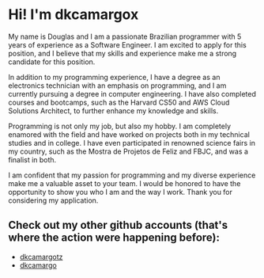 # Hi! I'm dkcamargox

My name is Douglas and I am a passionate Brazilian programmer with 5 years of experience as a Software Engineer. I am excited to apply for this position, and I believe that my skills and experience make me a strong candidate for this position.

In addition to my programming experience, I have a degree as an electronics technician with an emphasis on programming, and I am currently pursuing a degree in computer engineering. I have also completed courses and bootcamps, such as the Harvard CS50 and AWS Cloud Solutions Architect, to further enhance my knowledge and skills.

Programming is not only my job, but also my hobby. I am completely enamored with the field and have worked on projects both in my technical studies and in college. I have even participated in renowned science fairs in my country, such as the Mostra de Projetos de Feliz and FBJC, and was a finalist in both.

I am confident that my passion for programming and my diverse experience make me a valuable asset to your team. I would be honored to have the opportunity to show you who I am and the way I work. Thank you for considering my application.

## Check out my other github accounts (that's where the action were happening before):

- [dkcamargotz](https://github.com/dkcamargotz)
- [dkcamargo](https://github.com/dkcamargo)
